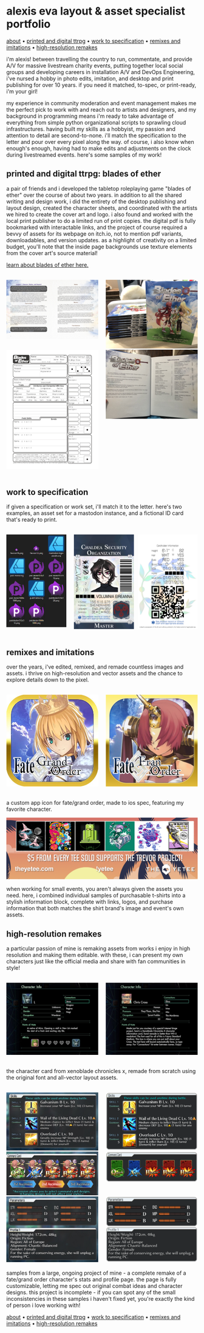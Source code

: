 # alexis eva layout & asset specialist portfolio

[about](#alexis-eva-layout--asset-specialist-portfolio) • [printed and digital ttrpg](#printed-and-digital-ttrpg-blades-of-ether) • [work to specification](#work-to-specification) • [remixes and imitations](#remixes-and-imitations) • [high-resolution remakes](#high-resolution-remakes)

i'm alexis! between travelling the country to run, commentate, and provide A/V for massive livestream charity events, putting together local social groups and developing careers in installation A/V and DevOps Engineering, i've nursed a hobby in photo edits, imitation, and desktop and print publishing for over 10 years. if you need it matched, to-spec, or print-ready, i'm your girl!

my experience in community moderation and event management makes me the perfect pick to work with and reach out to artists and designers, and my background in programming means i'm ready to take advantage of everything from simple python organizational scripts to sprawling cloud infrastructures. having built my skills as a hobbyist, my passion and attention to detail are second-to-none. i'll match the specification to the letter and pour over every pixel along the way. of course, i also know when enough's enough, having had to make edits and adjustments on the clock during livestreamed events. here's some samples of my work!

## printed and digital ttrpg: blades of ether

a pair of friends and i developed the tabletop roleplaying game "blades of ether" over the course of about two years. in addition to all the shared writing and design work, i did the entirety of the desktop publishing and layout design, created the character sheets, and coordinated with the artists we hired to create the cover art and logo. i also found and worked with the local print publisher to do a limited run of print copies. the digital pdf is fully bookmarked with interactable links, and the project of course required a bevvy of assets for its webpage on itch.io, not to mention pdf variants, downloadables, and version updates. as a highlight of creativity on a limited budget, you'll note that the inside page backgrounds use texture elements from the cover art's source material!

[learn about blades of ether here.](https://witchs-hex.itch.io/blades-of-ether)

<br>
<div style="display:flex">
    <div style="flex:1;padding-right:10px;">
        <img src="images/bladesofether/chapter%20sample.jpg"/>
    </div>
    <div style="flex:1;padding-left:10px;">
        <img src="images/bladesofether/printbooks.jpg"/>
    </div>
</div>

<div style="display:flex">
    <div style="flex:1;padding-right:10px;">
        <img src="images/bladesofether/character%20sheet.jpg"/>
    </div>
    <div style="flex:1;padding-left:10px;">
        <img src="images/bladesofether/printbooks_inside.jpg"/>
    </div>
</div>
<br>

## work to specification

if given a specification or work set, i'll match it to the letter. here's two examples, an asset set for a mastodon instance, and a fictional ID card that's ready to print.

<br>
<div style="display:flex">
    <div style="flex:1;padding-right:10px;">
        <img src="images/spec/pukmastodon.png"/>
    </div>
    <div style="flex:1;padding-left:10px;">
        <img src="images/spec/volumniaid.png"/>
    </div>
    <div style="flex:1;padding-left:10px;">
        <img src="images/spec/volumniaid_back.png"/>
    </div>
</div>
<br>

## remixes and imitations

over the years, i've edited, remixed, and remade countless images and assets. i thrive on high-resolution and vector assets and the chance to explore details down to the pixel.

<br>
<div style="display:flex">
    <div style="flex:1;padding-right:10px;">
        <img src="images/remixes/reference_fgoapplogo.jpg"/>
    </div>
    <div style="flex:1;padding-left:10px;">
        <img src="images/remixes/fgoicon.png"/>
    </div>
</div>
<br>

a custom app icon for fate/grand order, made to ios spec, featuring my favorite character.

![alt text](images/remixes/yeteepromopuwp.png "yetee promo on puwp")

when working for small events, you aren't always given the assets you need. here, i combined individual samples of purchasable t-shirts into a stylish information block, complete with links, logos, and purchase information that both matches the shirt brand's image and event's own assets.

## high-resolution remakes

a particular passion of mine is remaking assets from works i enjoy in high resolution and making them editable. with these, i can present my own characters just like the official media and share with fan communities in style!

<br>
<div style="display:flex">
    <div style="flex:1;padding-right:10px;">
        <img src="images/remakes/reference_xcxcard.png"/>
    </div>
    <div style="flex:1;padding-left:10px;">
        <img src="images/remakes/xcxcard.png"/>
    </div>
</div>
<br>

the character card from xenoblade chronicles x, remade from scratch using the original font and all-vector layout assets.

<br>
<div style="display:flex">
    <div style="flex:1;padding-right:10px;">
        <img src="images/remakes/reference_skills.png"/>
    </div>
    <div style="flex:1;padding-left:10px;">
        <img src="images/remakes/skills.png"/>
    </div>
</div>

<div style="display:flex">
    <div style="flex:1;padding-right:10px;">
        <img src="images/remakes/reference_commandcards.png"/>
    </div>
    <div style="flex:1;padding-left:10px;">
        <img src="images/remakes/commandcards.png"/>
    </div>
</div>

<div style="display:flex">
    <div style="flex:1;padding-right:10px;">
        <img src="images/remakes/reference_params.png"/>
    </div>
    <div style="flex:1;padding-left:10px;">
        <img src="images/remakes/params.png"/>
    </div>
</div>
<br>
samples from a large, ongoing project of mine - a complete remake of a fate/grand order character's stats and profile page. the page is fully customizable, letting me spec out original combat ideas and character designs. this project is incomplete - if you can spot any of the small inconsistencies in these samples i haven't fixed yet, you're exactly the kind of person i love working with!

[about](#alexis-eva-layout--asset-specialist-portfolio) • [printed and digital ttrpg](#printed-and-digital-ttrpg-blades-of-ether) • [work to specification](#work-to-specification) • [remixes and imitations](#remixes-and-imitations) • [high-resolution remakes](#high-resolution-remakes)